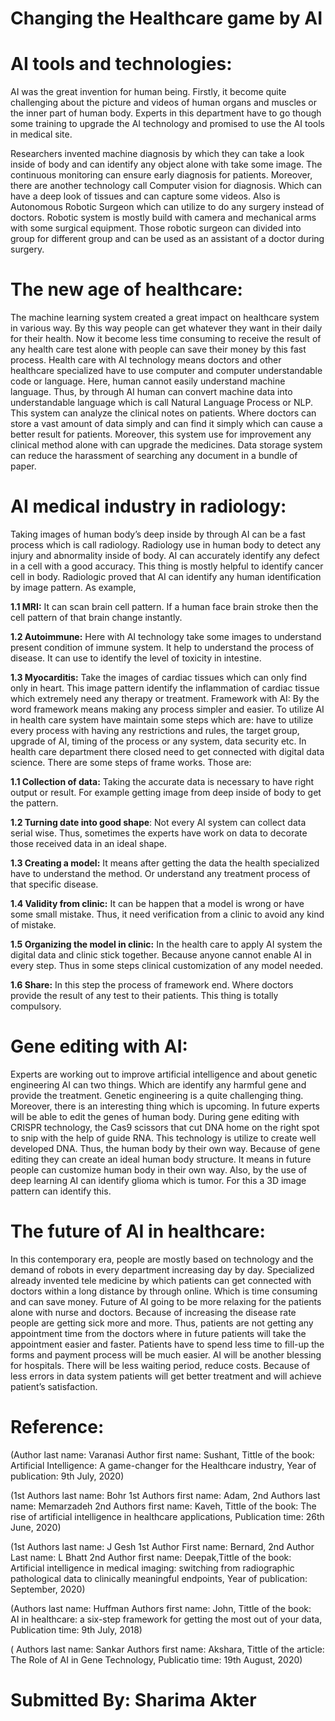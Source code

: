 # Changing the Healthcare game by AI
# AI tools and technologies:
AI was the great invention for human being. Firstly, it become quite challenging about the picture and videos of human organs and muscles or the inner part of human body. Experts in this department have to go though some training to upgrade the AI technology and promised to use the AI tools in medical site. 

Researchers invented machine diagnosis by which they can take a look inside of body and can identify any object alone with take some image. The continuous monitoring can ensure early diagnosis for patients. Moreover, there are another technology call Computer vision for diagnosis. Which can have a deep look of tissues and can capture some videos. Also is Autonomous Robotic Surgeon which can utilize to do any surgery instead of doctors. Robotic system is mostly build with camera and mechanical arms with some surgical equipment. Those robotic surgeon can divided into group for different group and can be used as an assistant of a doctor during surgery.
# The new age of healthcare:
The machine learning system created a great impact on healthcare system in various way. By this way people can get whatever they want in their daily for their health. Now it become less time consuming to receive the result of any health care test alone with people can save their money by this fast process. Health care with AI technology means doctors and other healthcare specialized have to use computer and computer understandable code or language. Here, human cannot easily understand machine language. Thus, by through AI human can convert machine data into understandable language which is call Natural Language Process or NLP. This system can analyze the clinical notes on patients. Where doctors can store a vast amount of data simply and can find it simply which can cause a better result for patients. Moreover, this system use for improvement any clinical method alone with can upgrade the medicines. Data storage system can reduce the harassment of searching any document in a bundle of paper.
# AI medical industry in radiology:
Taking images of human body’s deep inside by through AI can be a fast process which is call radiology. Radiology use in human body to detect any injury and abnormality inside of body. AI can accurately identify any defect in a cell with a good accuracy. This thing is mostly helpful to identify cancer cell in body. Radiologic proved that AI can identify any human identification by image pattern. As example,

**1.1 MRI:** It can scan brain cell pattern. If a human face brain stroke then the cell pattern of that brain change instantly. 

**1.2 Autoimmune:** Here with AI technology take some images to understand present condition of immune system. It help to understand the process of disease. It can use to identify the level of toxicity in intestine.  

**1.3 Myocarditis:** Take the images of cardiac tissues which can only find only in heart. This image pattern identify the inflammation of cardiac tissue which extremely need any therapy or treatment. 
Framework with AI: By the word framework means making any process simpler and easier. To utilize AI in health care system have maintain some steps which are: have to utilize every process with having any restrictions and rules, the target group, upgrade of AI, timing of the process or any system, data security etc. In health care department there closed need to get connected with digital data science. There are some steps of frame works. Those are:

**1.1 Collection of data:** Taking the accurate data is necessary to have right output or result. For example getting image from deep inside of body to get the pattern. 

**1.2 Turning date into good shape**: Not every AI system can collect data serial wise. Thus, sometimes the experts have work on data to decorate those received data in an ideal shape.

**1.3 Creating a model:** It means after getting the data the health specialized have to understand the method. Or understand any treatment process of that specific disease. 

**1.4 Validity from clinic:** It can be happen that a model is wrong or have some small mistake. Thus, it need verification from a clinic to avoid any kind of mistake.

**1.5 Organizing the model in clinic:** In the health care to apply AI system the digital data and clinic stick together. Because anyone cannot enable AI in every step. Thus in some steps clinical customization of any model needed. 

**1.6 Share:** In this step the process of framework end. Where doctors provide the result of any test to their patients. This thing is totally compulsory.

# Gene editing with AI:
Experts are working out to improve artificial intelligence and about genetic engineering AI can two things. Which are identify any harmful gene and provide the treatment. Genetic engineering is a quite challenging thing. Moreover, there is an interesting thing which is upcoming. In future experts will be able to edit the genes of human body. During gene editing with CRISPR technology, the Cas9 scissors that cut DNA home on the right spot to snip with the help of guide RNA. This technology is utilize to create well developed DNA. Thus, the human body by their own way. Because of gene editing they can create an ideal human body structure. It means in future people can customize human body in their own way. Also, by the use of deep learning AI can identify glioma which is tumor. For this a 3D image pattern can identify this. 
# The future of AI in healthcare:
In this contemporary era, people are mostly based on technology and the demand of robots in every department increasing day by day. Specialized already invented tele medicine by which patients can get connected with doctors within a long distance by through online. Which is time consuming and can save money. Future of AI going to be more relaxing for the patients alone with nurse and doctors. Because of increasing the disease rate people are getting sick more and more. Thus, patients are not getting any appointment time from the doctors where in future patients will take the appointment easier and faster. Patients have to spend less time to fill-up the forms and payment process will be much easier. AI will be another blessing for hospitals. There will be less waiting period, reduce costs. Because of less errors in data system patients will get better treatment and will achieve patient’s satisfaction. 

# Reference:
(Author last name: Varanasi Author first name: Sushant, Tittle of the book: Artificial Intelligence: A game-changer for the Healthcare industry, Year of publication: 9th July, 2020)

(1st Authors last name: Bohr 1st Authors first name: Adam, 2nd Authors last name: Memarzadeh 2nd Authors first name: Kaveh, Tittle of the book: The rise of artificial intelligence in healthcare applications, Publication time: 26th June, 2020)

(1st Authors last name: J Gesh 1st Author First name: Bernard, 2nd Author Last name: L Bhatt 2nd Author first name: Deepak,Tittle of the book: Artificial intelligence in medical imaging: switching from radiographic pathological data to clinically meaningful endpoints, Year of publication: September, 2020)

(Authors last name: Huffman Authors first name: John, Tittle of the book:  
AI in healthcare: a six-step framework for getting the most out of your data, Publication time: 9th July, 2018) 

( Authors last name: Sankar Authors first name: Akshara, Tittle of the article: The Role of AI in Gene Technology, Publicatio time: 19th August, 2020)

# Submitted By: Sharima Akter

